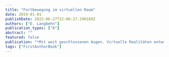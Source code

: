 ```yaml
---
title: "Fortbewegung im virtuellen Raum"
date: 2019-01-01
publishDate: 2022-06-27T22:06:27.290169Z
authors: ["E. Langbehn"]
publication_types: ["6"]
abstract: ""
featured: false
publication: "*Mit weit geschlossenen Augen. Virtuelle Realitäten entwerfen*"
tags: ["FirstAuthorBook"]
---
```


